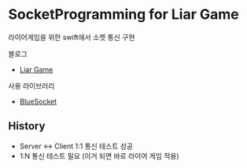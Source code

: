 # SocketProgramming for Liar Game

라이어게임을 위한 swift에서 소켓 통신 구현

블로그  
- [Liar Game](https://kdjun97.github.io/flutter/liar-game/)  

사용 라이브러리  
- [BlueSocket](https://github.com/Kitura/BlueSocket)

## History
- Server <-> Client 1:1 통신 테스트 성공  
- 1:N 통신 테스트 필요 (이거 되면 바로 라이어 게임 적용)  
